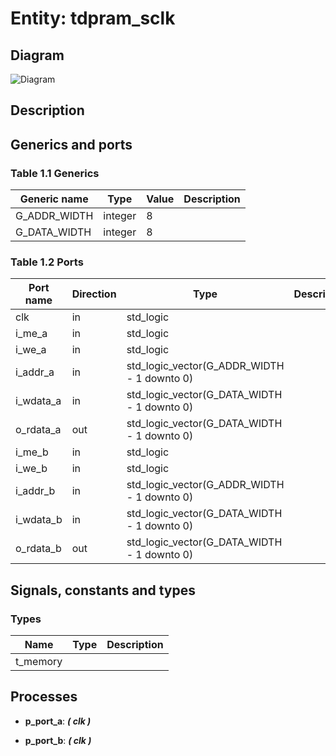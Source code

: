 # Entity: tdpram_sclk
## Diagram
![Diagram](tdpram_sclk.svg "Diagram")
## Description
## Generics and ports
### Table 1.1 Generics
| Generic name | Type    | Value | Description |
| ------------ | ------- | ----- | ----------- |
| G_ADDR_WIDTH | integer | 8     |             |
| G_DATA_WIDTH | integer | 8     |             |
### Table 1.2 Ports
| Port name | Direction | Type                                        | Description |
| --------- | --------- | ------------------------------------------- | ----------- |
| clk       | in        | std_logic                                   |             |
| i_me_a    | in        | std_logic                                   |             |
| i_we_a    | in        | std_logic                                   |             |
| i_addr_a  | in        | std_logic_vector(G_ADDR_WIDTH - 1 downto 0) |             |
| i_wdata_a | in        | std_logic_vector(G_DATA_WIDTH - 1 downto 0) |             |
| o_rdata_a | out       | std_logic_vector(G_DATA_WIDTH - 1 downto 0) |             |
| i_me_b    | in        | std_logic                                   |             |
| i_we_b    | in        | std_logic                                   |             |
| i_addr_b  | in        | std_logic_vector(G_ADDR_WIDTH - 1 downto 0) |             |
| i_wdata_b | in        | std_logic_vector(G_DATA_WIDTH - 1 downto 0) |             |
| o_rdata_b | out       | std_logic_vector(G_DATA_WIDTH - 1 downto 0) |             |
## Signals, constants and types
### Types
| Name     | Type | Description |
| -------- | ---- | ----------- |
| t_memory |      |             |
## Processes
- **p_port_a**: ***( clk )***

- **p_port_b**: ***( clk )***

